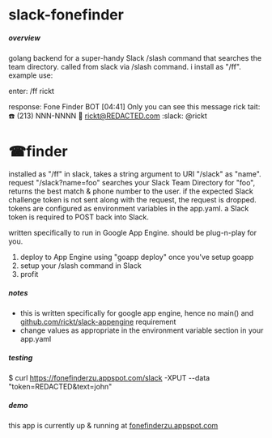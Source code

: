 # slack-fonefinder
##### overview
golang backend for a super-handy Slack /slash command that searches the team directory. called from slack via /slash command. i install as "/ff". example use:

enter: /ff rickt

response: Fone Finder BOT [04:41] Only you can see this message
          rick tait: :phone: (213) NNN-NNNN :email: rickt@REDACTED.com :slack: @rickt

# ☎finder
installed as "/ff" in slack, takes a string argument to URI "/slack" as "name". request "/slack?name=foo" searches your Slack Team Directory for "foo", returns the best match & phone number to the user. if the expected Slack challenge token is not sent along with the request, the request is dropped. tokens are configured as environment variables in the app.yaml. a Slack token is required to POST back into Slack. 

written specifically to run in Google App Engine. should be plug-n-play for you. 

1) deploy to App Engine using "goapp deploy" once you've setup goapp
2) setup your /slash command in Slack
3) profit

##### notes
* this is written specifically for google app engine, hence no main() and  [github.com/rickt/slack-appengine](https://github.com/rickt/slack-appengine) requirement
* change values as appropriate in the environment variable section in your app.yaml

##### testing
$ curl https://fonefinderzu.appspot.com/slack -XPUT --data "token=REDACTED&text=john"

##### demo
this app is currently up & running at [fonefinderzu.appspot.com](http://fonefinderzu.appspot.com/slack)
